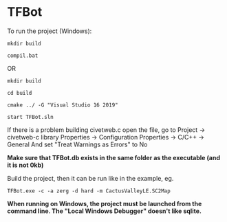 # TFBot
To run the project (Windows):
```
mkdir build

compil.bat
```
OR

```
mkdir build

cd build

cmake ../ -G "Visual Studio 16 2019"

start TFBot.sln
```
If there is a problem building civetweb.c open the file, go to Project -> civetweb-c library Properties -> Configuration Properties -> C/C++ -> General
And set "Treat Warnings as Errors" to No

**Make sure that TFBot.db exists in the same folder as the executable (and it is not 0kb)**

Build the project, then it can be run like in the example, eg.

```
TFBot.exe -c -a zerg -d hard -m CactusValleyLE.SC2Map
```

**When running on Windows, the project must be launched from the command line. The "Local Windows Debugger" doesn't like sqlite.**
